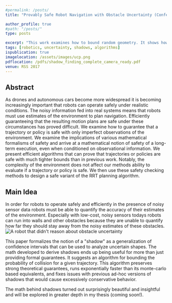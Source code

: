 ```yaml
---
#permalink: /posts/
title: "Provably Safe Robot Navigation with Obstacle Uncertainty (Conference Version)"

author_profile: true
#path: "/posts/"
type: posts

excerpt: "This work examines how to bound random geometry. It shows how to compute confidance intervals for shapes and applies it to planning under uncertainty."
tags: [robotics, uncertainty, shadows, algorithms]
ispublication: true
imagelocation: /assets/images/ucp.png
pdflocation: /pdfs/shadow_finding_complete_camera_ready.pdf
venue: RSS 2017
---
```

## Abstract
As drones and autonomous cars become more widespread it is becoming increasingly important that robots can operate safely under realistic conditions. The noisy information fed into real systems means that robots must use estimates of the environment to plan navigation. Efficiently guaranteeing that the resulting motion plans are safe under these circumstances has proved difficult. We examine how to guarantee that a trajectory or policy is safe with only imperfect observations of the environment. We examine the implications of various mathematical formalisms of safety and arrive at a mathematical notion of safety of a long-term execution, even when conditioned on observational information. We present efficient algorithms that can prove that trajectories or policies are safe with much tighter bounds than in previous work. Notably, the complexity of the environment does not affect our methods ability to evaluate if a trajectory or policy is safe. We then use these safety checking methods to design a safe variant of the RRT planning algorithm.


## Main Idea

In order for robots to operate safely and efficiently in the presence of noisy sensor data robots must be able to quantify the accuracy of their estimates of the environment. Especially with low-cost, noisy sensors todays robots can run into walls and other obstacles because they are unable to quantify how far they should stay away from the noisy estimates of these obstacles.
![A robot that didn't reason about obstacle uncertainty](https://what-if.xkcd.com/imgs/a/5/robot_apocalypse_door.png)

This paper formalizes the notion of a "shadow" as a generalization of confidence intervals that can be used to analyze uncertain shapes. The math developed to derive shadows ends up being useful for more than just providing formal guarantees. It suggests an algorithm for bounding the probability of collision for a given trajectory. This algorithm preserves strong theoretical guarantees, runs exponentially faster than its monte-carlo based equivalents, and fixes issues with previous ad-hoc versions of shadows that would cause excessively conservative behavior.

The math behind shadows turned out surprisingly beautiful and insightful and will be explored in greater depth in my thesis (coming soon!).


<!--![](https://what-if.xkcd.com/imgs/a/5/robot_apocalypse_comparison.png)-->
